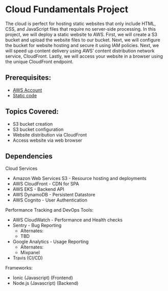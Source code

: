 # Cloud Fundamentals Project
The cloud is perfect for hosting static websites that only include HTML, CSS, and JavaScript files that require no server-side processing. In this project, we will deploy a static website to AWS. First, we will create a S3 bucket and upload the website files to our bucket. Next, we will configure the bucket for website hosting and secure it using IAM policies. Next, we will speed up content delivery using AWS’ content distribution network service, CloudFront. Lastly, we will access your website in a browser using the unique CloudFront endpoint.

## Prerequisites:
* [AWS Account](https://aws.amazon.com/)
* [Static code](https://github.com/nalbert9/Cloud_Computing/tree/master/P1_Deploy_Website_AWS/Website)

## Topics Covered:
* S3 bucket creation
* S3 bucket configuration
* Website distribution via CloudFront
* Access website via web browser

## Dependencies
Cloud Services
* Amazon Web Services S3 - Resource hosting and deployments
* AWS CloudFront - CDN for SPA
* AWS EKS - Backend API
* AWS DynamoDB - Persistent Datastore
* AWS Cognito - User Authentication

Performance Tracking and DevOps Tools:
* AWS CloudWatch - Performance and Health checks
* Sentry - Bug Reporting
  * Alternates:
  * TBD
* Google Analytics - Usage Reporting
  * Alternates:
  * Mixpanel
* Travis (CI/CD)

Frameworks:
* Ionic (Javascript) (Frontend)
* Node.js (Javascript) (Backend)
